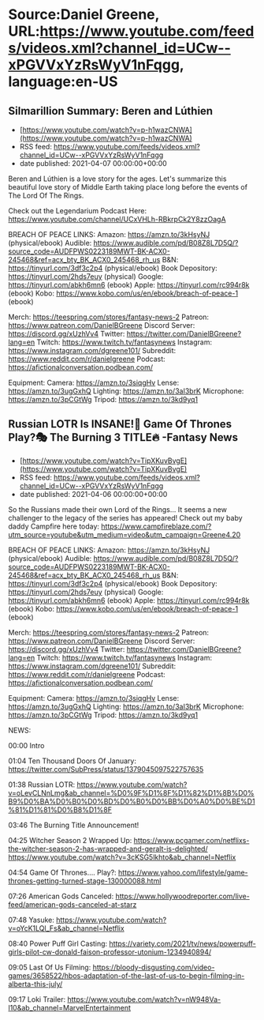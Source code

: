 # Source:Daniel Greene, URL:https://www.youtube.com/feeds/videos.xml?channel_id=UCw--xPGVVxYzRsWyV1nFqgg, language:en-US

## Silmarillion Summary: Beren and Lúthien
 - [https://www.youtube.com/watch?v=p-h1wazCNWA](https://www.youtube.com/watch?v=p-h1wazCNWA)
 - RSS feed: https://www.youtube.com/feeds/videos.xml?channel_id=UCw--xPGVVxYzRsWyV1nFqgg
 - date published: 2021-04-07 00:00:00+00:00

Beren and Lúthien is a love story for the ages. Let's summarize this beautiful love story of Middle Earth taking place long before the events of The Lord Of The Rings. 

Check out the Legendarium Podcast Here: https://www.youtube.com/channel/UCxVHLh-RBkrpCk2Y8zzOagA 

BREACH OF PEACE LINKS: 
Amazon: https://amzn.to/3kHsyNJ (physical/ebook)
Audible: https://www.audible.com/pd/B08Z8L7D5Q/?source_code=AUDFPWS0223189MWT-BK-ACX0-245468&ref=acx_bty_BK_ACX0_245468_rh_us
B&N: https://tinyurl.com/3df3c2p4 (physical/ebook)
Book Depository: https://tinyurl.com/2hds7euy (physical)
Google: https://tinyurl.com/abkh6mn6 (ebook)
Apple: https://tinyurl.com/rc994r8k (ebook)
Kobo: https://www.kobo.com/us/en/ebook/breach-of-peace-1 (ebook)

Merch: https://teespring.com/stores/fantasy-news-2
Patreon: https://www.patreon.com/DanielBGreene
Discord Server: https://discord.gg/xUzhVv4
Twitter: https://twitter.com/DanielBGreene?lang=en
Twitch: https://www.twitch.tv/fantasynews
Instagram: https://www.instagram.com/dgreene101/
Subreddit: https://www.reddit.com/r/danielgreene 
Podcast: https://afictionalconversation.podbean.com/

Equipment: 
Camera: https://amzn.to/3siqgHv 
Lense: https://amzn.to/3ugGxhQ 
Lighting: https://amzn.to/3aI3brK 
Microphone: https://amzn.to/3pCGtWg 
Tripod: https://amzn.to/3kd9yq1

## Russian LOTR Is INSANE!🤪 Game Of Thrones Play?🎭 The Burning 3 TITLE🔥 -Fantasy News
 - [https://www.youtube.com/watch?v=TipXKuvBvgE](https://www.youtube.com/watch?v=TipXKuvBvgE)
 - RSS feed: https://www.youtube.com/feeds/videos.xml?channel_id=UCw--xPGVVxYzRsWyV1nFqgg
 - date published: 2021-04-06 00:00:00+00:00

So the Russians made their own Lord of the Rings... It seems a new challenger to the legacy of the series has appeared! 
Check out my baby daddy Campfire here today: https://www.campfireblaze.com/?utm_source=youtube&utm_medium=video&utm_campaign=Greene4.20

BREACH OF PEACE LINKS: 
Amazon: https://amzn.to/3kHsyNJ (physical/ebook)
Audible: https://www.audible.com/pd/B08Z8L7D5Q/?source_code=AUDFPWS0223189MWT-BK-ACX0-245468&ref=acx_bty_BK_ACX0_245468_rh_us
B&N: https://tinyurl.com/3df3c2p4 (physical/ebook)
Book Depository: https://tinyurl.com/2hds7euy (physical)
Google: https://tinyurl.com/abkh6mn6 (ebook)
Apple: https://tinyurl.com/rc994r8k (ebook)
Kobo: https://www.kobo.com/us/en/ebook/breach-of-peace-1 (ebook)

Merch: https://teespring.com/stores/fantasy-news-2
Patreon: https://www.patreon.com/DanielBGreene
Discord Server: https://discord.gg/xUzhVv4
Twitter: https://twitter.com/DanielBGreene?lang=en
Twitch: https://www.twitch.tv/fantasynews
Instagram: https://www.instagram.com/dgreene101/
Subreddit: https://www.reddit.com/r/danielgreene 
Podcast: https://afictionalconversation.podbean.com/

Equipment: 
Camera: https://amzn.to/3siqgHv 
Lense: https://amzn.to/3ugGxhQ 
Lighting: https://amzn.to/3aI3brK 
Microphone: https://amzn.to/3pCGtWg 
Tripod: https://amzn.to/3kd9yq1 

NEWS: 

00:00 Intro

01:04 Ten Thousand Doors Of January: https://twitter.com/SubPress/status/1379045097522757635 

01:38 Russian LOTR: https://www.youtube.com/watch?v=oLevCLNnLmg&ab_channel=%D0%9F%D1%8F%D1%82%D1%8B%D0%B9%D0%BA%D0%B0%D0%BD%D0%B0%D0%BB%D0%A0%D0%BE%D1%81%D1%81%D0%B8%D1%8F 

03:46 The Burning Title Announcement! 

04:25 Witcher Season 2 Wrapped Up: https://www.pcgamer.com/netflixs-the-witcher-season-2-has-wrapped-and-geralt-is-delighted/ 
https://www.youtube.com/watch?v=3cKSG5lkhto&ab_channel=Netflix 

04:54 Game Of Thrones…. Play?: https://www.yahoo.com/lifestyle/game-thrones-getting-turned-stage-130000088.html 

07:26 American Gods Canceled: https://www.hollywoodreporter.com/live-feed/american-gods-canceled-at-starz 

07:48 Yasuke: https://www.youtube.com/watch?v=oYcK1LQl_Fs&ab_channel=Netflix 

08:40 Power Puff Girl Casting: https://variety.com/2021/tv/news/powerpuff-girls-pilot-cw-donald-faison-professor-utonium-1234940894/ 

09:05 Last Of Us Filming: https://bloody-disgusting.com/video-games/3658522/hbos-adaptation-of-the-last-of-us-to-begin-filming-in-alberta-this-july/ 

09:17 Loki Trailer: https://www.youtube.com/watch?v=nW948Va-l10&ab_channel=MarvelEntertainment

